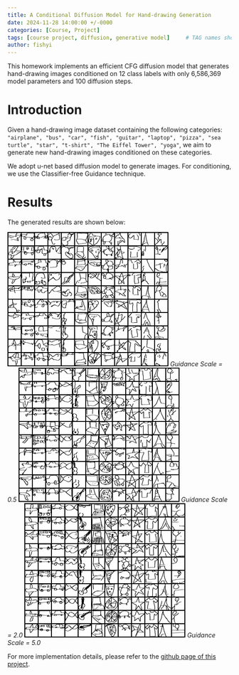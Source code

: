 ```yaml
---
title: A Conditional Diffusion Model for Hand-drawing Generation
date: 2024-11-28 14:00:00 +/-0000
categories: [Course, Project]
tags: [course project, diffusion, generative model]     # TAG names should always be lowercase
author: fishyi
---
```


This homework implements an efficient CFG diffusion model that generates hand-drawing images conditioned on 12 class labels with only 6,586,369 model parameters and 100 diffusion steps.

# Introduction

Given a hand-drawing image dataset containing the following categories: `"airplane", "bus", "car", "fish", "guitar", "laptop", "pizza", "sea turtle", "star", "t-shirt", "The Eiffel Tower", "yoga"`, we aim to generate new hand-drawing images conditioned on these categories.

We adopt u-net based diffusion model to generate images. For conditioning, we use the Classifier-free Guidance technique.

# Results

The generated results are shown below:

![generated results](/assets/post/diffusion12/guidance0.5.png)
_Guidance Scale = 0.5_
![generated results](/assets/post/diffusion12/guidance2.0.png)
_Guidance Scale = 2.0_
![generated results](/assets/post/diffusion12/guidance5.0.png)
_Guidance Scale = 5.0_



For more implementation details, please refer to the [github page of this project](https://github.com/F1shYi/diffusion12/).
